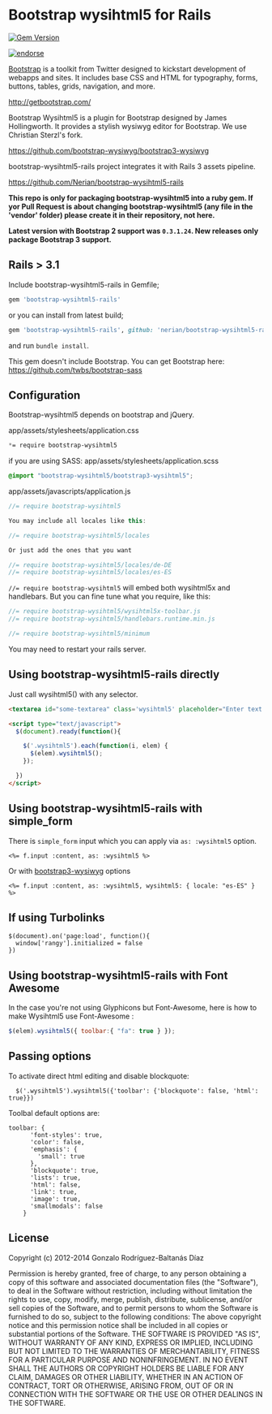 # Bootstrap wysihtml5 for Rails

[![Gem Version](https://badge.fury.io/rb/bootstrap-wysihtml5-rails.png)](http://badge.fury.io/rb/bootstrap-wysihtml5-rails)

[![endorse](https://api.coderwall.com/nerian/endorsecount.png)](https://coderwall.com/nerian)

[Bootstrap](http://getbootstrap.com) is a toolkit from Twitter designed to kickstart development of webapps and sites. It includes base CSS and HTML for typography, forms, buttons, tables, grids, navigation, and more.

http://getbootstrap.com/

Bootstrap Wysihtml5 is a plugin for Bootstrap designed by James Hollingworth. It provides a stylish wysiwyg editor for Bootstrap. We use Christian Sterzl's fork.

https://github.com/bootstrap-wysiwyg/bootstrap3-wysiwyg

bootstrap-wysihtml5-rails project integrates it with Rails 3 assets pipeline.

https://github.com/Nerian/bootstrap-wysihtml5-rails

__This repo is only for packaging bootstrap-wysihtml5 into a ruby gem. If yor Pull Request is about changing bootstrap-wysihtml5 (any file in the 'vendor' folder) please create it in their repository, not here.__

__Latest version with Bootstrap 2 support was `0.3.1.24`. New releases only package Bootstrap 3 support.__

## Rails > 3.1
Include bootstrap-wysihtml5-rails in Gemfile;

``` ruby
gem 'bootstrap-wysihtml5-rails'
```

or you can install from latest build;

``` ruby
gem 'bootstrap-wysihtml5-rails', github: 'nerian/bootstrap-wysihtml5-rails'
```
and run `bundle install`.

This gem doesn't include Bootstrap. You can get Bootstrap here: https://github.com/twbs/bootstrap-sass

## Configuration

Bootstrap-wysihtml5 depends on bootstrap and jQuery.

app/assets/stylesheets/application.css
``` css
*= require bootstrap-wysihtml5
```

if you are using SASS: app/assets/stylesheets/application.scss
``` scss
@import "bootstrap-wysihtml5/bootstrap3-wysihtml5";
```

app/assets/javascripts/application.js
```javascript
//= require bootstrap-wysihtml5

You may include all locales like this:

//= require bootstrap-wysihtml5/locales

Or just add the ones that you want

//= require bootstrap-wysihtml5/locales/de-DE
//= require bootstrap-wysihtml5/locales/es-ES
```

`//= require bootstrap-wysihtml5` will embed both wysihtml5x and handlebars. But you can fine tune what you require, like this:

```javascript
//= require bootstrap-wysihtml5/wysihtml5x-toolbar.js
//= require bootstrap-wysihtml5/handlebars.runtime.min.js

//= require bootstrap-wysihtml5/minimum
```

You may need to restart your rails server.

## Using bootstrap-wysihtml5-rails directly

Just call wysihtml5() with any selector.

```html
<textarea id="some-textarea" class='wysihtml5' placeholder="Enter text ..."></textarea>

<script type="text/javascript">
  $(document).ready(function(){

    $('.wysihtml5').each(function(i, elem) {
      $(elem).wysihtml5();
    });

  })
</script>

```

## Using bootstrap-wysihtml5-rails with simple_form

There is `simple_form` input which you can apply via `as: :wysihtml5` option.

```erb
<%= f.input :content, as: :wysihtml5 %>
```
Or with [bootstrap3-wysiwyg](https://github.com/bootstrap-wysiwyg/bootstrap3-wysiwyg#options) options

```erb
<%= f.input :content, as: :wysihtml5, wysihtml5: { locale: "es-ES" } %>
```

## If using Turbolinks

```
$(document).on('page:load', function(){
  window['rangy'].initialized = false
})
```

## Using bootstrap-wysihtml5-rails with Font Awesome

In the case you're not using Glyphicons but Font-Awesome, here is how to make Wysihtml5 use Font-Awesome :

```javascript
$(elem).wysihtml5({ toolbar:{ "fa": true } });
```

## Passing options

To activate direct html editing and disable blockquote:
```
  $('.wysihtml5').wysihtml5({'toolbar': {'blockquote': false, 'html': true}})
```

Toolbal default options are:

```
toolbar: {
      'font-styles': true,
      'color': false,
      'emphasis': {
        'small': true
      },
      'blockquote': true,
      'lists': true,
      'html': false,
      'link': true,
      'image': true,
      'smallmodals': false
    }
```

## License
Copyright (c) 2012-2014 Gonzalo Rodríguez-Baltanás Díaz

Permission is hereby granted, free of charge, to any person obtaining a copy of this software and associated documentation files (the "Software"), to deal in the Software without restriction, including without limitation the rights to use, copy, modify, merge, publish, distribute, sublicense, and/or sell copies of the Software, and to permit persons to whom the Software is furnished to do so, subject to the following conditions:
The above copyright notice and this permission notice shall be included in all copies or substantial portions of the Software.
THE SOFTWARE IS PROVIDED "AS IS", WITHOUT WARRANTY OF ANY KIND, EXPRESS OR IMPLIED, INCLUDING BUT NOT LIMITED TO THE WARRANTIES OF MERCHANTABILITY, FITNESS FOR A PARTICULAR PURPOSE AND NONINFRINGEMENT. IN NO EVENT SHALL THE AUTHORS OR COPYRIGHT HOLDERS BE LIABLE FOR ANY CLAIM, DAMAGES OR OTHER LIABILITY, WHETHER IN AN ACTION OF CONTRACT, TORT OR OTHERWISE, ARISING FROM, OUT OF OR IN CONNECTION WITH THE SOFTWARE OR THE USE OR OTHER DEALINGS IN THE SOFTWARE.
